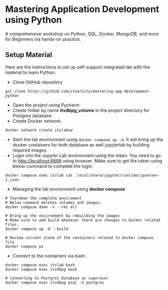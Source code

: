# Mastering Application Development using Python

A comprehensive workshop on Python, SQL, Docker, MongoDB, and more for Beginners via hands-on practice.

## Setup Material

Here are the instructions to set up self-support integrated lab with the material to learn Python.
* Clone GitHub repository
```shell
git clone https://github.com/itversity/mastering-app-development-python
```
* Open the project using Pycharm
* Create folder by name **itvdbpg_volume** in the project directory for Postgres database.
* Create Docker network.

```shell
docker network create itvlabnw
```
* Start the lab environment using `docker compose up -d`. It will bring up the docker containers for both database as well jupyterlab by building required images.
* Login into the Jupyter Lab environment using the token. You need to go to [http://localhost:8888](http://localhost:8888) using browser. Make sure to get the token using below command to complete the login.
```shell
docker compose exec itvlab cat .local/share/jupyter/runtime/jpserver-1.json
```

* Managing the lab environment using **docker compose**
```shell
# Teardown the complete enviroment
# Below command deletes volumes and images.
docker compose down -v --rmi all

# Bring up the environment by rebuilding the images
# Make sure to add build whenever there are changes to Docker related files.
docker compose up -d --build

# Review current state of the containers related to docker compose file
docker compose ps
```

* Connect to the containers via bash

```shell
docker compose exec itvlab bash
docker compose exec itvdbpg bash

# Connecting to Postgres Database as superuser
docker compose exec itvdbpg psql -U postgres
```